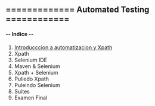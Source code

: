 
## =============   Automated Testing     ============

#### -- Indice --

1. [Introducccion a automatizacion y Xpath](testingAtomation_Java_H_A_2016/clase01/notas01.md)
2. Xpath
3. Selenium IDE
4. Maven & Selenium 
5. Xpath + Selenium
6. Puliedo Xpath
7. Puleindo Selenium
8. Suites
9. Examen Final
